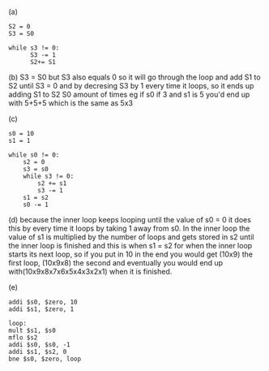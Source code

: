 (a) 
~~~~
S2 = 0 
S3 = S0

while s3 != 0:
      S3 -= 1
      S2+= S1
~~~~

(b)
S3 = S0 but S3 also equals 0 so it will go through the loop and add S1 to S2 until S3 = 0 and by decresing S3 by 1 every time it loops, so it ends up adding S1 to S2 S0 amount of times eg if s0 if 3 and s1 is 5 you'd end up with 5+5+5 which is the same as 5x3

(c)
~~~
s0 = 10
s1 = 1

while s0 != 0:
    s2 = 0
    s3 = s0
    while s3 != 0:
        s2 += s1
        s3 -= 1
    s1 = s2
    s0 -= 1
~~~

(d)
because the inner loop keeps looping until the value of s0 = 0 it does this by every time it loops by taking 1 away from  s0. In the inner loop the value of s1 is multiplied by the number of loops and gets stored in s2 until the inner loop is finished and this is when s1 = s2 for when the inner loop starts its next loop, so if you put in 10 in the end you would get (10x9) the first loop, (10x9x8) the second and eventually you would end up with(10x9x8x7x6x5x4x3x2x1) when it is finished.

(e)
~~~
addi $s0, $zero, 10
addi $s1, $zero, 1

loop:
mult $s1, $s0
mflo $s2
addi $s0, $s0, -1
addi $s1, $s2, 0
bne $s0, $zero, loop
~~~
